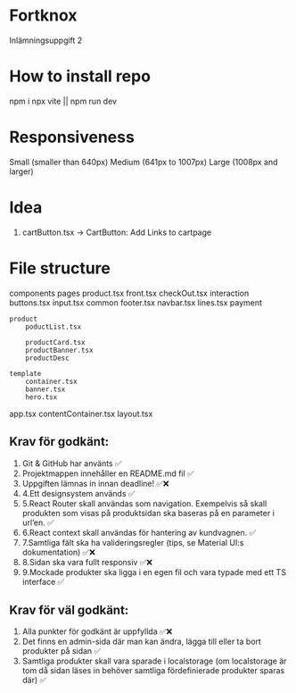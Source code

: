 # Fortknox
Inlämningsuppgift 2


# How to install repo

npm i
npx vite || npm run dev

# Responsiveness

Small (smaller than 640px)
Medium (641px to 1007px)
Large (1008px and larger)

# Idea 
1. cartButton.tsx -> CartButton:
Add Links to cartpage 

# File structure
components
    pages
        product.tsx
        front.tsx
        checkOut.tsx
    interaction
        buttons.tsx
        input.tsx
    common
        footer.tsx
        navbar.tsx
        lines.tsx
    payment

    product
        poductList.tsx

        productCard.tsx
        productBanner.tsx
        productDesc

    template
        container.tsx
        banner.tsx
        hero.tsx



app.tsx
contentContainer.tsx
layout.tsx

## Krav för godkänt:
1.  Git & GitHub har använts ✅
2.  Projektmappen innehåller en README.md fil ✅
3.  Uppgiften lämnas in innan deadline! ✅❌
4.  4.Ett designsystem används ✅
5.  5.React Router skall användas som navigation. Exempelvis så skall produkten som visas på produktsidan ska baseras på en parameter i url’en. ✅
6.  6.React context skall användas för hantering av kundvagnen. ✅
7.  7.Samtliga fält ska ha valideringsregler (tips, se Material UI:s dokumentation) ✅❌
8.  8.Sidan ska vara fullt responsiv ✅❌
9.  9.Mockade produkter ska ligga i en egen fil och vara typade med ett TS interface ✅

## Krav för väl godkänt:
1.  Alla punkter för godkänt är uppfyllda ✅❌
2.  Det finns en admin-sida där man kan ändra, lägga till eller ta bort produkter på sidan ✅
3.  Samtliga produkter skall vara sparade i localstorage (om localstorage är tom då sidan läses in behöver samtliga fördefinierade produkter sparas där) ✅
